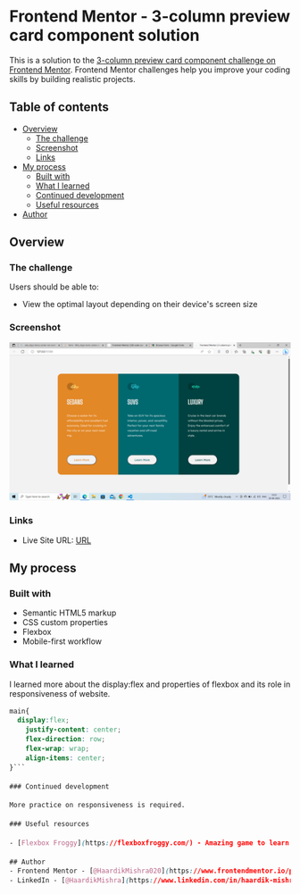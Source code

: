 # Frontend Mentor - 3-column preview card component solution

This is a solution to the [3-column preview card component challenge on Frontend Mentor](https://www.frontendmentor.io/challenges/3column-preview-card-component-pH92eAR2-). Frontend Mentor challenges help you improve your coding skills by building realistic projects. 

## Table of contents

- [Overview](#overview)
  - [The challenge](#the-challenge)
  - [Screenshot](#screenshot)
  - [Links](#links)
- [My process](#my-process)
  - [Built with](#built-with)
  - [What I learned](#what-i-learned)
  - [Continued development](#continued-development)
  - [Useful resources](#useful-resources)
- [Author](#author)

## Overview

### The challenge

Users should be able to:

- View the optimal layout depending on their device's screen size

### Screenshot

![](./images/ss.png)

### Links
- Live Site URL: [URL](https://haardikmishra020.github.io/3-Column-preview-card-component/)

## My process

### Built with

- Semantic HTML5 markup
- CSS custom properties
- Flexbox
- Mobile-first workflow

### What I learned

I learned more about the display:flex and properties of flexbox and its role in responsiveness of website.
```css
main{
  display:flex;
    justify-content: center;
    flex-direction: row;
    flex-wrap: wrap;
    align-items: center;
}```

### Continued development

More practice on responsiveness is required.

### Useful resources

- [Flexbox Froggy](https://flexboxfroggy.com/) - Amazing game to learn important properties of CSS Flexbox.

## Author
- Frontend Mentor - [@HaardikMishra020](https://www.frontendmentor.io/profile/HaardikMishra020)
- LinkedIn - [@HaardikMishra](https://www.linkedin.com/in/haardik-mishra-399421225/)

